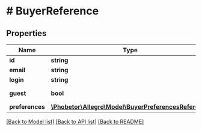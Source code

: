 # # BuyerReference

## Properties

Name | Type | Description | Notes
------------ | ------------- | ------------- | -------------
**id** | **string** | buyer id |
**email** | **string** |  |
**login** | **string** |  |
**guest** | **bool** | is a guest account? |
**preferences** | [**\Phobetor\Allegro\Model\BuyerPreferencesReference**](BuyerPreferencesReference.md) |  | [optional]

[[Back to Model list]](../../README.md#models) [[Back to API list]](../../README.md#endpoints) [[Back to README]](../../README.md)
